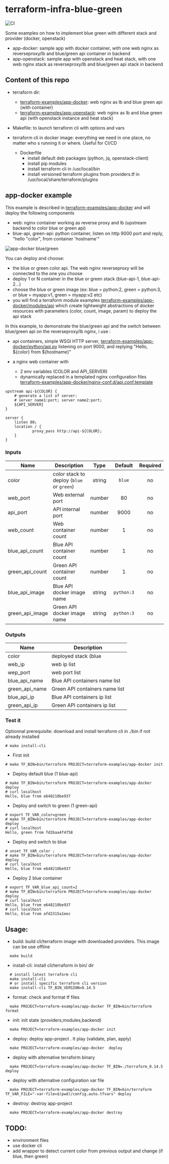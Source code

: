 # terraform-infra-blue-green
![CI](https://github.com/pli01/terraform-infra-blue-green/workflows/CI/badge.svg)

Some examples on how to implement blue green with different stack and provider (docker, openstack)

* app-docker: sample app with docker container, with one web nginx as reverseproxy/lb and blue/green api container in backend
* app-openstack: sample app with openstack and heat stack, with one web nginx stack as reverseproxy/lb and blue/green api stack in backend

## Content of this repo

* terraform dir:
  + [terraform-examples/app-docker](terraform-examples/app-docker): web nginx as lb and blue green api (with container)
  + [terraform-examples/app-openstack](terraform-examples/app-openstack): web nginx as lb and blue green api (with openstack instance and heat stack)

* Makefile: to launch terraform cli with options and vars

* terraform cli in docker image: everything we need in one place, no matter who s running it or where. Useful for CI/CD
  + Dockerfile
    + install default deb packages (python, jq, openstack-client)
    + install pip modules
    + install terraform cli in /usr/local/bin
    + install versioned terraform plugins from providers.tf in /usr/local/share/terraform/plugins



## app-docker example

This example is described in [terraform-examples/app-docker](terraform-examples/app-docker) and will deploy the following components
* web: nginx container working as reverse proxy and lb (upstream backend to color blue or green api)
* blue-api, green-api: python container, listen on http 9000 port and reply, "hello "color", from container 'hostname'"

![app-docker blue/green](docs/tf-infra-blue-green-app-docker.png)

You can deploy and choose:
* the blue or green color api. The web nginx reverseproxy will be connected to the one you choose
* deploy 1 or N container in the blue or green stack (blue-api-1, blue-api-2...)
* choose the blue or green image (ex: blue = python:2, green = python:3, or blue = myapp:v1, green = myapp:v2 etc)
* you will find a terraform module examples [terraform-examples/app-docker/modules/api](terraform-examples/app-docker/modules/api) which create lightweight abstractions of docker resources with parameters (color, count, image, param) to deploy the api stack


In this example, to demonstrate the blue/green api and the switch between blue/green api on the reverseproxy/lb nginx, i use :

* api containers,  simple WSGI HTTP server, [terraform-examples/app-docker/python/api.py](terraform-examples/app-docker/python/api.py) listening on port 9000, and replying "Hello, ${color} from ${hostname}"

* a nginx web container with
  + 2 env variables (COLOR and API_SERVER)
  + dynamically replaced in a templated nginx configuration files [terraform-examples/app-docker/nginx-conf.d/api.conf.template](terraform-examples/app-docker/nginx-conf.d/api.conf.template)
```
upstream api-${COLOR} {
    # generate a list of server:
    # server name1:port; server name2:port;
    ${API_SERVER}
}

server {
    listen 80;
    location / {
            proxy_pass http://api-${COLOR};
    }
}

```
### Inputs

| Name | Description | Type | Default | Required |
|------|-------------|:----:|:-----:|:-----:|
| color | color stack to deploy (`blue` or `green`) | string | `blue` | no |
| web_port | Web external port | number | 80 | no |
| api_port | API internal port | number | 9000 | no |
| web_count | Web container count | number | 1 | no |
| blue_api_count | Blue API container count  | number | 1 | no |
| green_api_count | Green API container count | number | 1 | no |
| blue_api_image | Blue API docker image name | string | `python:3` | no |
| green_api_image | Green API docker image name | string | `python:3` | no |

### Outputs

| Name | Description |
|------|-------------|
| color | deployed stack (blue | green) |
| web_ip | web ip list |
| wep_port |  web port list |
| blue_api_name | Blue API containers name list |
| green_api_name | Green API containers name list |
| blue_api_ip | Blue API containers ip list |
| green_api_ip | Green API containers ip list |

### Test it
 Optionnal prerequisite: download and install terraform cli in ./bin if not already installed
```
# make install-cli
```
* First init
```
# make TF_BIN=bin/terraform PROJECT=terraform-examples/app-docker init
```
* Deploy default blue (1 blue-api)
```
# make TF_BIN=bin/terraform PROJECT=terraform-examples/app-docker deploy
# curl localhost
Hello, blue from e648210be937
```
* Deploy and switch to green (1 green-api)
```
# export TF_VAR_color=green ;
# make TF_BIN=bin/terraform PROJECT=terraform-examples/app-docker deploy
# curl localhost
Hello, green from fd2baa4f4758
```
* Deploy and switch to blue 
```
# unset TF_VAR_color ;
# make TF_BIN=bin/terraform PROJECT=terraform-examples/app-docker deploy
# curl localhost
Hello, blue from e648210be937
```
* Deploy 2 blue container
```
# export TF_VAR_blue_api_count=2
# make TF_BIN=bin/terraform PROJECT=terraform-examples/app-docker deploy
# curl localhost
Hello, blue from e648210be937
# curl localhost
Hello, blue from afd2315a1eec
```

## Usage:

* build: build cli/terraform image with downloaded providers. This image can be use offline
```
  make build
```
* install-cli: install cli/terraform in bin/ dir 
```
  # install latest terraform cli
  make install-cli
  # or install specific terraform cli version
  make install-cli TF_BIN_VERSION=0.14.5
```

* format: check and format tf files
```
  make PROJECT=terraform-examples/app-docker TF_BIN=bin/terraform format
```
* init: init state (providers,modules,backend)
```
  make PROJECT=terraform-examples/app-docker init
```
* deploy: deploy app-project . It play (validate, plan, apply)
```
  make PROJECT=terraform-examples/app-docker  deploy
```
* deploy with alternative terraform binary
```
  make PROJECT=terraform-examples/app-docker TF_BIN=./terraform_0.14.5 deploy
```
* deploy with alternative configuration var file
```
  make PROJECT=terraform-examples/app-docker TF_BIN=bin/terraform TF_VAR_FILE="-var-file=$(pwd)/config.auto.tfvars" deploy
```
* destroy: destroy app-project
```
  make PROJECT=terraform-examples/app-docker destroy
```

## TODO:
* environment files
* use docker cli
* add wrapper to detect current color from previous output and change (if blue, then green)
